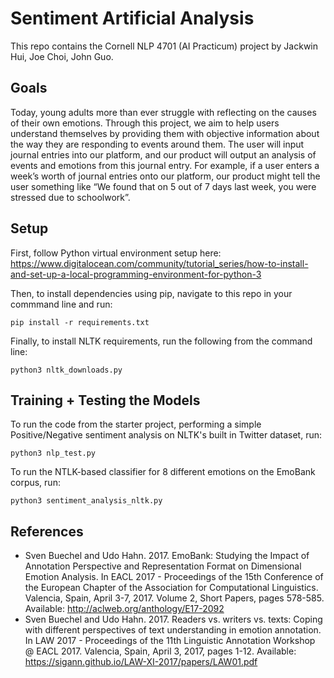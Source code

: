 # Sentiment Artificial Analysis

This repo contains the Cornell NLP 4701 (AI Practicum) project by Jackwin Hui, Joe Choi, John Guo. 

## Goals 

Today, young adults more than ever struggle with reflecting on the causes of their own emotions. Through this project, we aim to help users understand themselves by providing them with objective information about the way they are responding to events around them. The user will input journal entries into our platform, and our product will output an analysis of events and emotions from this journal entry. For example, if a user enters a week’s worth of journal entries onto our platform, our product might tell the user something like “We found that on 5 out of 7 days last week, you were stressed due to schoolwork”.

## Setup 

First, follow Python virtual environment setup here:  https://www.digitalocean.com/community/tutorial_series/how-to-install-and-set-up-a-local-programming-environment-for-python-3 

Then, to install dependencies using pip, navigate to this repo in your commmand line and run: 

```
pip install -r requirements.txt
```

Finally, to install NLTK requirements, run the following from the command line: 

```
python3 nltk_downloads.py
```

## Training + Testing the Models

To run the code from the starter project, performing a simple Positive/Negative sentiment analysis on NLTK's built in Twitter dataset, run: 
```
python3 nlp_test.py
```

To run the NTLK-based classifier for 8 different emotions on the EmoBank corpus, run: 
```
python3 sentiment_analysis_nltk.py
```

## References
* Sven Buechel and Udo Hahn. 2017. EmoBank: Studying the Impact of Annotation Perspective and Representation Format on Dimensional Emotion Analysis. In EACL 2017 - Proceedings of the 15th Conference of the European Chapter of the Association for Computational Linguistics. Valencia, Spain, April 3-7, 2017. Volume 2, Short Papers, pages 578-585. Available: http://aclweb.org/anthology/E17-2092
* Sven Buechel and Udo Hahn. 2017. Readers vs. writers vs. texts: Coping with different perspectives of text understanding in emotion annotation. In LAW 2017 - Proceedings of the 11th Linguistic Annotation Workshop @ EACL 2017. Valencia, Spain, April 3, 2017, pages 1-12. Available: https://sigann.github.io/LAW-XI-2017/papers/LAW01.pdf





